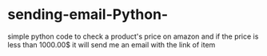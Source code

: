 # sending-email-Python-
simple python code to check a product's price on amazon and if the price is less than 1000.00$ it will send me an email with the link of item

